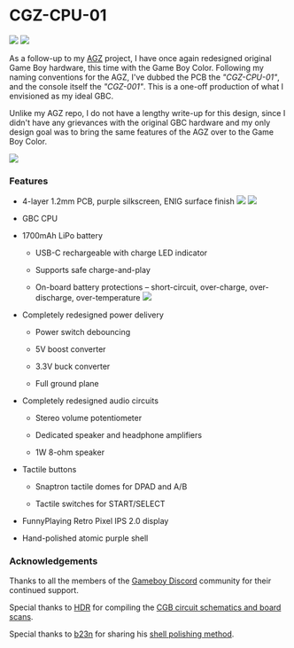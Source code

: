 # CGZ-CPU-01

![](https://github.com/Zekfoo/CGZ/blob/main/Images/CGZ_Front.jpg)
![](https://github.com/Zekfoo/CGZ/blob/main/Images/CGZ_Back.jpg)

As a follow-up to my [AGZ](https://github.com/Zekfoo/AGZ) project, I have once again redesigned original Game Boy hardware, this time with the Game Boy Color. Following my naming conventions for the AGZ, I've dubbed the PCB the *"CGZ-CPU-01"*, and the console itself the *"CGZ-001"*. This is a one-off production of what I envisioned as my ideal GBC.

Unlike my AGZ repo, I do not have a lengthy write-up for this design, since I didn't have any grievances with the original GBC hardware and my only design goal was to bring the same features of the AGZ over to the Game Boy Color.

![](https://github.com/Zekfoo/CGZ/blob/main/Images/PCB_Front.jpg)

### Features

+ 4-layer 1.2mm PCB, purple silkscreen, ENIG surface finish
![](https://github.com/Zekfoo/CGZ/blob/main/Images/PCB_Front_Bare.jpg)
![](https://github.com/Zekfoo/CGZ/blob/main/Images/PCB_Back_Bare.jpg)
+ GBC CPU

+ 1700mAh LiPo battery

  + USB-C rechargeable with charge LED indicator

  + Supports safe charge-and-play

  + On-board battery protections – short-circuit, over-charge, over-discharge, over-temperature
![](https://github.com/Zekfoo/CGZ/blob/main/Images/CGZ_Charging.jpg)

+ Completely redesigned power delivery

  + Power switch debouncing

  + 5V boost converter

  + 3.3V buck converter

  + Full ground plane
  
+ Completely redesigned audio circuits

  + Stereo volume potentiometer

  + Dedicated speaker and headphone amplifiers

  + 1W 8-ohm speaker

+ Tactile buttons

  + Snaptron tactile domes for DPAD and A/B

  + Tactile switches for START/SELECT

+ FunnyPlaying Retro Pixel IPS 2.0 display

+ Hand-polished atomic purple shell

### Acknowledgements

Thanks to all the members of the [Gameboy Discord](https://discord.gg/gameboy) community for their continued support.

Special thanks to [HDR](https://martinrefseth.com/) for compiling the [CGB circuit schematics and board scans](https://nintenfo.github.io/repository/systems/GBC/documentation/schematics/).

Special thanks to [b23n](https://mmm.page/b_2_3_n) for sharing his [shell polishing method](https://mmm.page/b_2_3_n.mod_polishing).